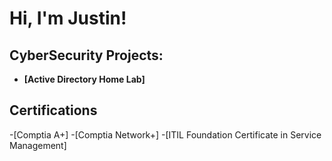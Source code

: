 <h1>Hi, I'm Justin! </h1>

<h2>CyberSecurity Projects:</h2>

- <b>[Active Directory Home Lab]</b>

<h2> Certifications </h2>
-[Comptia A+]
-[Comptia Network+]
-[ITIL Foundation Certificate in Service Management]

